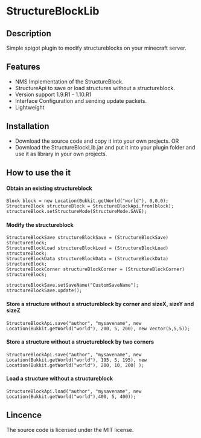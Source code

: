 # StructureBlockLib

## Description

Simple spigot plugin to modify structureblocks on your minecraft server.

## Features

* NMS Implementation of the StructureBlock.
* StructureApi to save or load structures without a structureblock. 
* Version support 1.9.R1 - 1.10.R1
* Interface Configuration and sending update packets.
* Lightweight

## Installation

* Download the source code and copy it into your own projects.
   OR
* Download the StructureBlockLib.jar and put it into your plugin folder and use it as library in your own projects.

## How to use the it

#### Obtain an existing structureblock

```
Block block = new Location(Bukkit.getWorld("world"), 0,0,0);
StructureBlock structureBlock = StructureBlockApi.from(block);
structureBlock.setStructureMode(StructureMode.SAVE);
```
#### Modify the structureblock
```
StructureBlockSave structureBlockSave = (StructureBlockSave) structureBlock;
StructureBlockLoad structureBlockLoad = (StructureBlockLoad) structureBlock;
StructureBlockData structureBlockData = (StructureBlockData) structureBlock;
StructureBlockCorner structureBlockCorner = (StructureBlockCorner) structureBlock;

structureBlockSave.setSaveName("CustomSaveName");
structureBlockSave.update();
```

#### Store a structure without a structureblock by corner and sizeX, sizeY and sizeZ
```
StructureBlockApi.save("author", "mysavename", new Location(Bukkit.getWorld("world"), 200, 5, 200), new Vector(5,5,5));
```
#### Store a structure without a structureblock by two corners
```
StructureBlockApi.save("author", "mysavename", new Location(Bukkit.getWorld("world"), 195, 5, 195), new Location(Bukkit.getWorld("world"), 200, 10, 200) );
```
#### Load a structure without a structureblock
```
StructureBlockApi.load("author", "mysavename", new Location(Bukkit.getWorld("world"),400, 5, 400));
```

## Lincence

The source code is licensed under the MIT license. 
